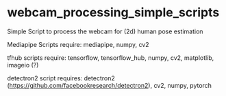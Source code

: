 # webcam_processing_simple_scripts
Simple Script to process the webcam for (2d) human pose estimation

Mediapipe Scripts require: mediapipe, numpy, cv2

tfhub scripts require: tensorflow, tensorflow_hub, numpy, cv2, matplotlib, imageio (?)

detectron2 script requires: detectron2 (https://github.com/facebookresearch/detectron2), cv2, numpy, pytorch

